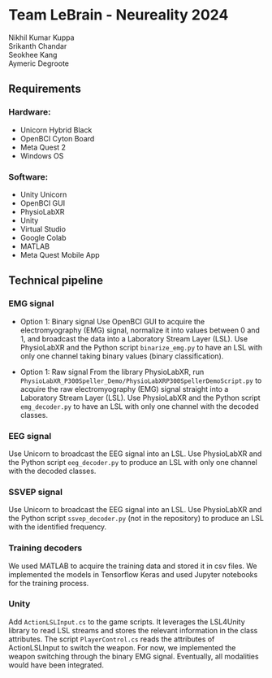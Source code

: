 # Team LeBrain - Neureality 2024

Nikhil Kumar Kuppa \
Srikanth Chandar \
Seokhee Kang \
Aymeric Degroote

## Requirements

### Hardware:
- Unicorn Hybrid Black
- OpenBCI Cyton Board
- Meta Quest 2
- Windows OS

 
### Software:
- Unity Unicorn
- OpenBCI GUI
- PhysioLabXR
- Unity
- Virtual Studio
- Google Colab
- MATLAB
- Meta Quest Mobile App


## Technical pipeline

### EMG signal
- Option 1: Binary signal
Use OpenBCI GUI to acquire the electromyography (EMG) signal, normalize it into values between 0 and 1, and broadcast the data into a Laboratory Stream Layer (LSL).
Use PhysioLabXR and the Python script `binarize_emg.py` to have an LSL with only one channel taking binary values (binary classification).

- Option 1: Raw signal
From the library PhysioLabXR, run `PhysioLabXR_P300Speller_Demo/PhysioLabXRP300SpellerDemoScript.py` to acquire the raw electromyography (EMG) signal straight into a Laboratory Stream Layer (LSL).
Use PhysioLabXR and the Python script `emg_decoder.py` to have an LSL with only one channel with the decoded classes.

### EEG signal
Use Unicorn to broadcast the EEG signal into an LSL.
Use PhysioLabXR and the Python script `eeg_decoder.py` to produce an LSL with only one channel with the decoded classes.

### SSVEP signal
Use Unicorn to broadcast the EEG signal into an LSL.
Use PhysioLabXR and the Python script `ssvep_decoder.py` (not in the repository) to produce an LSL with the identified frequency.

### Training decoders
We used MATLAB to acquire the training data and stored it in csv files. We implemented the models in Tensorflow Keras and used Jupyter notebooks for the training process.

### Unity
Add `ActionLSLInput.cs` to the game scripts. It leverages the LSL4Unity library to read LSL streams and stores the relevant information in the class attributes. The script `PlayerControl.cs` reads the attributes of ActionLSLInput to switch the weapon. For now, we implemented the weapon switching through the binary EMG signal. Eventually, all modalities would have been integrated.



